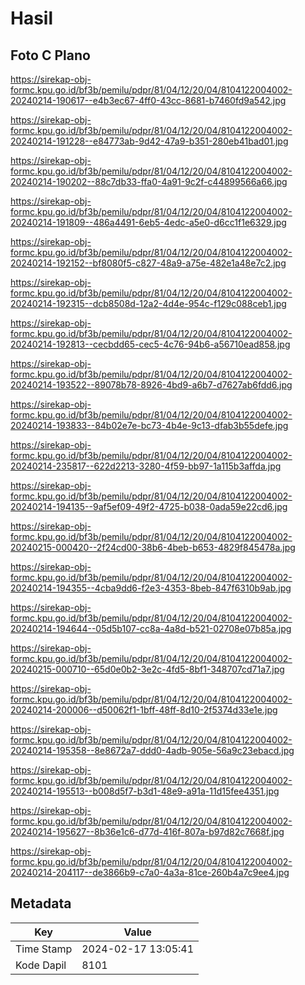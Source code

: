 # Hasil

## Foto C Plano

https://sirekap-obj-formc.kpu.go.id/bf3b/pemilu/pdpr/81/04/12/20/04/8104122004002-20240214-190617--e4b3ec67-4ff0-43cc-8681-b7460fd9a542.jpg

https://sirekap-obj-formc.kpu.go.id/bf3b/pemilu/pdpr/81/04/12/20/04/8104122004002-20240214-191228--e84773ab-9d42-47a9-b351-280eb41bad01.jpg

https://sirekap-obj-formc.kpu.go.id/bf3b/pemilu/pdpr/81/04/12/20/04/8104122004002-20240214-190202--88c7db33-ffa0-4a91-9c2f-c44899566a66.jpg

https://sirekap-obj-formc.kpu.go.id/bf3b/pemilu/pdpr/81/04/12/20/04/8104122004002-20240214-191809--486a4491-6eb5-4edc-a5e0-d6cc1f1e6329.jpg

https://sirekap-obj-formc.kpu.go.id/bf3b/pemilu/pdpr/81/04/12/20/04/8104122004002-20240214-192152--bf8080f5-c827-48a9-a75e-482e1a48e7c2.jpg

https://sirekap-obj-formc.kpu.go.id/bf3b/pemilu/pdpr/81/04/12/20/04/8104122004002-20240214-192315--dcb8508d-12a2-4d4e-954c-f129c088ceb1.jpg

https://sirekap-obj-formc.kpu.go.id/bf3b/pemilu/pdpr/81/04/12/20/04/8104122004002-20240214-192813--cecbdd65-cec5-4c76-94b6-a56710ead858.jpg

https://sirekap-obj-formc.kpu.go.id/bf3b/pemilu/pdpr/81/04/12/20/04/8104122004002-20240214-193522--89078b78-8926-4bd9-a6b7-d7627ab6fdd6.jpg

https://sirekap-obj-formc.kpu.go.id/bf3b/pemilu/pdpr/81/04/12/20/04/8104122004002-20240214-193833--84b02e7e-bc73-4b4e-9c13-dfab3b55defe.jpg

https://sirekap-obj-formc.kpu.go.id/bf3b/pemilu/pdpr/81/04/12/20/04/8104122004002-20240214-235817--622d2213-3280-4f59-bb97-1a115b3affda.jpg

https://sirekap-obj-formc.kpu.go.id/bf3b/pemilu/pdpr/81/04/12/20/04/8104122004002-20240214-194135--9af5ef09-49f2-4725-b038-0ada59e22cd6.jpg

https://sirekap-obj-formc.kpu.go.id/bf3b/pemilu/pdpr/81/04/12/20/04/8104122004002-20240215-000420--2f24cd00-38b6-4beb-b653-4829f845478a.jpg

https://sirekap-obj-formc.kpu.go.id/bf3b/pemilu/pdpr/81/04/12/20/04/8104122004002-20240214-194355--4cba9dd6-f2e3-4353-8beb-847f6310b9ab.jpg

https://sirekap-obj-formc.kpu.go.id/bf3b/pemilu/pdpr/81/04/12/20/04/8104122004002-20240214-194644--05d5b107-cc8a-4a8d-b521-02708e07b85a.jpg

https://sirekap-obj-formc.kpu.go.id/bf3b/pemilu/pdpr/81/04/12/20/04/8104122004002-20240215-000710--65d0e0b2-3e2c-4fd5-8bf1-348707cd71a7.jpg

https://sirekap-obj-formc.kpu.go.id/bf3b/pemilu/pdpr/81/04/12/20/04/8104122004002-20240214-200006--d50062f1-1bff-48ff-8d10-2f5374d33e1e.jpg

https://sirekap-obj-formc.kpu.go.id/bf3b/pemilu/pdpr/81/04/12/20/04/8104122004002-20240214-195358--8e8672a7-ddd0-4adb-905e-56a9c23ebacd.jpg

https://sirekap-obj-formc.kpu.go.id/bf3b/pemilu/pdpr/81/04/12/20/04/8104122004002-20240214-195513--b008d5f7-b3d1-48e9-a91a-11d15fee4351.jpg

https://sirekap-obj-formc.kpu.go.id/bf3b/pemilu/pdpr/81/04/12/20/04/8104122004002-20240214-195627--8b36e1c6-d77d-416f-807a-b97d82c7668f.jpg

https://sirekap-obj-formc.kpu.go.id/bf3b/pemilu/pdpr/81/04/12/20/04/8104122004002-20240214-204117--de3866b9-c7a0-4a3a-81ce-260b4a7c9ee4.jpg


## Metadata

| Key        | Value               |
| ---------- | ------------------- |
| Time Stamp | 2024-02-17 13:05:41 |
| Kode Dapil | 8101                |



